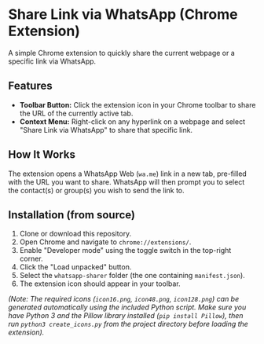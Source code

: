 # Share Link via WhatsApp (Chrome Extension)

A simple Chrome extension to quickly share the current webpage or a specific link via WhatsApp.

## Features

*   **Toolbar Button:** Click the extension icon in your Chrome toolbar to share the URL of the currently active tab.
*   **Context Menu:** Right-click on any hyperlink on a webpage and select "Share Link via WhatsApp" to share that specific link.

## How It Works

The extension opens a WhatsApp Web (`wa.me`) link in a new tab, pre-filled with the URL you want to share. WhatsApp will then prompt you to select the contact(s) or group(s) you wish to send the link to.

## Installation (from source)

1.  Clone or download this repository.
2.  Open Chrome and navigate to `chrome://extensions/`.
3.  Enable "Developer mode" using the toggle switch in the top-right corner.
4.  Click the "Load unpacked" button.
5.  Select the `whatsapp-sharer` folder (the one containing `manifest.json`).
6.  The extension icon should appear in your toolbar.

*(Note: The required icons (`icon16.png`, `icon48.png`, `icon128.png`) can be generated automatically using the included Python script. Make sure you have Python 3 and the Pillow library installed (`pip install Pillow`), then run `python3 create_icons.py` from the project directory before loading the extension).*
